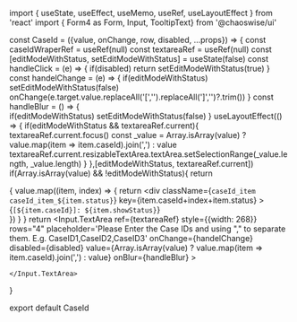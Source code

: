 import { useState, useEffect, useMemo, useRef, useLayoutEffect } from 'react'
import { Form4 as Form, Input, TooltipText} from '@chaoswise/ui'

const CaseId = ({value, onChange, row, disabled, ...props}) => {
    const caseIdWraperRef = useRef(null)
    const textareaRef = useRef(null)
    const [editModeWithStatus, setEditModeWithStatus] = useState(false)
    const handleClick = (e) => {
        if(disabled) return
        setEditModeWithStatus(true)
    }
    const handelChange = (e) => {
        if(editModeWithStatus) setEditModeWithStatus(false)
        onChange(e.target.value.replaceAll('[','').replaceAll(']','')?.trim())
    }
    const handleBlur = () => {        
        if(editModeWithStatus) setEditModeWithStatus(false)
    }
    useLayoutEffect(() => {
        if(editModeWithStatus && textareaRef.current){
            textareaRef.current.focus()
            const _value = Array.isArray(value) ? value.map(item => item.caseId).join(',') : value            
            textareaRef.current.resizableTextArea.textArea.setSelectionRange(_value.length, _value.length)
        }
    },[editModeWithStatus, textareaRef.current])
    if(Array.isArray(value) && !editModeWithStatus){
        return <div className='caseId_wraper ant-input' ref={caseIdWraperRef} onClick={handleClick}>
            {
                value.map((item, index) => {
                    return <div
                        className={`caseId_item caseId_item_${item.status}`} 
                        key={item.caseId+index+item.status}
                    >
                        <TooltipText width={200}>{`[${item.caseId}]: ${item.showStatus}`}</TooltipText>
                    </div>
                })
            }
            <style>{`
                .caseId_wraper{
                    min-height: 92px;
                    height: auto;
                    .caseId_item{
                        padding: 0 10px;
                        height: 23px;
                        border-radius: 15px;
                        margin-top: 5px;
                        line-height: 23px;
                        display: inline-block;
                    }
                    .caseId_item_FAILD{
                        background: #fbcfd1;
                    }
                    .caseId_item_VALID{
                        background: #abe8c8;
                    }
                }
            `}</style>
        </div>
    }
    return <Input.TextArea 
        ref={textareaRef}
        style={{width: 268}}
        rows="4" 
        placeholder='Please Enter the Case IDs and using "," to separate them. E.g. CaseID1,CaseID2,CaseID3'
        onChange={handelChange}
        disabled={disabled}
        value={Array.isArray(value) ? value.map(item => item.caseId).join(',') : value}
        onBlur={handleBlur}
    >
        
    </Input.TextArea>
}

export default CaseId
